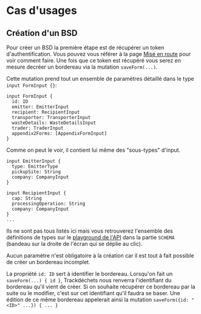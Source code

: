 # Cas d'usages

## Création d'un BSD

Pour créer un BSD la première étape est de récupérer un token d'authentification. Vous pouvez vous référer à la page [Mise en route](getting-started.md) pour voir comment faire. Une fois que ce token est récupéré vous serez en mesure decréer un bordereau via la mutation `saveForm(...)`.

Cette mutation prend tout un ensemble de paramètres détaillé dans le type `input FormInput {}`:

```
input FormInput {
  id: ID
  emitter: EmitterInput
  recipient: RecipientInput
  transporter: TransporterInput
  wasteDetails: WasteDetailsInput
  trader: TraderInput
  appendix2Forms: [AppendixFormInput]
}
```

Comme on peut le voir, il contient lui même des "sous-types" d'input.

```
input EmitterInput {
  type: EmitterType
  pickupSite: String
  company: CompanyInput
}

input RecipientInput {
  cap: String
  processingOperation: String
  company: CompanyInput
}
...
```

Ils ne sont pas tous listés ici mais vous retrouverez l'ensemble des définitions de types sur le [playground de l'API](https://api.trackdechets.fr/) dans la partie `SCHEMA` (bandeau sur la droite de l'écran qui se déplie au clic).

Aucun paramètre n'est obligatoire à la création car il est tout à fait possible de créer un bordereau incomplet. 

La propriété `id: ID` sert à identifier le bordereau. Lorsqu'on fait un `saveForm(...) { id }`, Trackdéchets nous renverra l'identifiant du bordereau qu'il vient de créer. Si on souhaite récupérer ce bordereau par la suite ou le modifier, c'est sur cet identifiant qu'il faudra se baser. Une édition de ce même bordereau appelerait ainsi la mutation `saveForm({id: "<ID>" ...}) { ... }`
